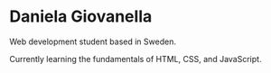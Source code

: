 # Daniela Giovanella

Web development student based in Sweden.

Currently learning the fundamentals of HTML, CSS, and JavaScript.

